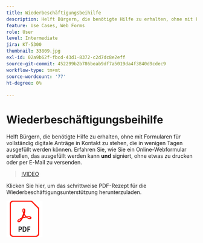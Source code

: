 ```yaml
---
title: Wiederbeschäftigungsbeihilfe
description: Helft Bürgern, die benötigte Hilfe zu erhalten, ohne mit Formularen für vollständig digitale Anträge in Kontakt zu stehen, die in wenigen Tagen ausgefüllt werden können.
feature: Use Cases, Web Forms
role: User
level: Intermediate
jira: KT-5300
thumbnail: 33809.jpg
exl-id: 02a9b62f-fbcd-43d1-8372-c2d7dc8e2eff
source-git-commit: 452299b2b786beab9df7a5019da4f3840d9cdec9
workflow-type: tm+mt
source-wordcount: '77'
ht-degree: 0%

---
```


# Wiederbeschäftigungsbeihilfe

Helft Bürgern, die benötigte Hilfe zu erhalten, ohne mit Formularen für vollständig digitale Anträge in Kontakt zu stehen, die in wenigen Tagen ausgefüllt werden können. Erfahren Sie, wie Sie ein Online-Webformular erstellen, das ausgefüllt werden kann **und** signiert, ohne etwas zu drucken oder per E-Mail zu versenden.

>[!VIDEO](https://video.tv.adobe.com/v/33809?quality=12&learn=on&hidetitle=true)

Klicken Sie hier, um das schrittweise PDF-Rezept für die Wiederbeschäftigungsunterstützung herunterzuladen.

[![PDF-Rezept herunterladen](../assets/acrobat_PDF_96.png)](../assets/UseCaseRecipe-EN-CreatingWebForms-Reemployment.pdf)
